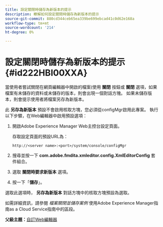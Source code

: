 ```yaml
---
title: 設定關閉時儲存為新版本的提示
description: 瞭解如何設定關閉時儲存為新版本的提示
source-git-commit: 880cd344ceb65ea339be699ebcad41c0d62e168a
workflow-type: tm+mt
source-wordcount: '214'
ht-degree: 0%

---
```


# 設定關閉時儲存為新版本的提示 {#id222HBI00XXA}

當使用者嘗試關閉在網頁編輯器中開啟的檔案(使用 **關閉** 按鈕或 **關閉** 選項，如果檔案有未儲存的資料或未儲存的版本，則會出現一個對話方塊。 如果未儲存版本，則會提示使用者將檔案另存為新版本。

此 **另存為新版本** 預設不會啟用核取方塊，您必須從configMgr啟用此專案。 執行以下步驟，在Web編輯器中啟用預設選項：

1. 開啟Adobe Experience Manager Web主控台設定頁面。

   存取設定頁面的預設URL為：

   ```http
   http://<server name>:<port>/system/console/configMgr
   ```

1. 搜尋並按一下 **com.adobe.fmdita.xmleditor.config.XmlEditorConfig** 套件組合。

1. 選取 **關閉時要求新版本** 選項。

1. 按一下「**儲存**」。


選取此選項時， **另存為新版本** 對話方塊中的核取方塊預設為選取。

如需詳細資訊，請參閱 *檔案關閉並儲存案例* 使用Adobe Experience Manager指南as a Cloud Service指南中的區段。

**父級主題：**[&#x200B;自訂Web編輯器](conf-web-editor.md)
